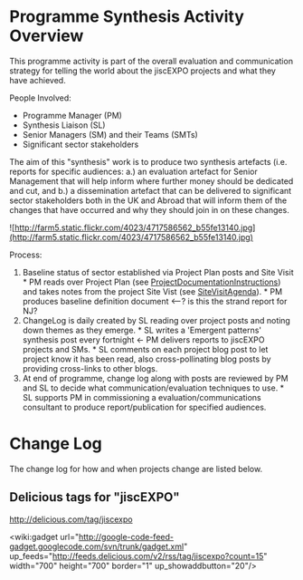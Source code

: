 # Programme Synthesis Activity Overview #
This programme activity is part of the overall evaluation and communication strategy for telling the world about the jiscEXPO projects and what they have achieved.

People Involved:
  * Programme Manager (PM)
  * Synthesis Liaison (SL)
  * Senior Managers (SM) and their Teams (SMTs)
  * Significant sector stakeholders

The aim of this "synthesis" work is to produce two synthesis artefacts (i.e. reports for specific audiences: a.) an evaluation artefact for Senior Management that will help inform where further money should be dedicated and cut, and b.) a dissemination artefact that can be delivered to significant sector stakeholders both in the UK and Abroad that will inform them of the changes that have occurred and why they should join in on these changes.

![http://farm5.static.flickr.com/4023/4717586562_b55fe13140.jpg](http://farm5.static.flickr.com/4023/4717586562_b55fe13140.jpg)

Process:
  1. Baseline status of sector established via Project Plan posts and Site Visit
    * PM reads over Project Plan (see [ProjectDocumentationInstructions](ProjectDocumentationInstructions.md)) and takes notes from the project Site Vist (see [SiteVisitAgenda](SiteVisitAgenda.md)).
    * PM produces baseline definition document <--? is this the strand report for NJ?
  1. ChangeLog is daily created by SL reading over project posts and noting down themes as they emerge.
    * SL writes a 'Emergent patterns' synthesis post every fortnight  <- PM delivers reports to jiscEXPO projects and SMs.
    * SL comments on each project blog post to let project know it has been read, also cross-pollinating blog posts by providing cross-links to other blogs.
  1. At end of programme, change log along with posts are reviewed by PM and SL to decide what communication/evaluation techniques to use.
    * SL supports PM in commissioning a evaluation/communications consultant to produce report/publication for specified audiences.

# Change Log #
The change log for how and when projects change are listed below.

## Delicious tags for "jiscEXPO" ##
http://delicious.com/tag/jiscexpo

<wiki:gadget url="http://google-code-feed-gadget.googlecode.com/svn/trunk/gadget.xml" up\_feeds="http://feeds.delicious.com/v2/rss/tag/jiscexpo?count=15" width="700" height="700" border="1" up\_showaddbutton="20"/>